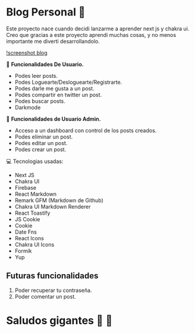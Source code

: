 # Blog Personal :wave:

Este proyecto nace cuando decidi lanzarme a aprender next js y chakra ui. Creo que gracias a este proyecto aprendi muchas cosas, y no menos importante me diverti desarrollandolo.

[!screenshot blog](./public/screenshot.png)

:bust_in_silhouette: **Funcionalidades De Usuario.**

- Podes leer posts.
- Podes Loguearte/Desloguearte/Registrarte.
- Podes darle me gusta a un post.
- Podes compartir en twitter un post.
- Podes buscar posts.
- Darkmode

:bust_in_silhouette: **Funcionalidades de Usuario Admin.**

- Acceso a un dashboard con control de los posts creados.
- Podes eliminar un post.
- Podes editar un post.
- Podes crear un post.

:computer: Tecnologias usadas:

- Next JS
- Chakra UI
- Firebase
- React Markdown
- Remark GFM (Markdown de Github)
- Chakra UI Markdown Renderer
- React Toastify
- JS Cookie
- Cookie
- Date Fns
- React Icons
- Chakra UI Icons
- Formik
- Yup

## Futuras funcionalidades

1. Poder recuperar tu contraseña.
2. Poder comentar un post.

# Saludos gigantes :wave: :wave:
